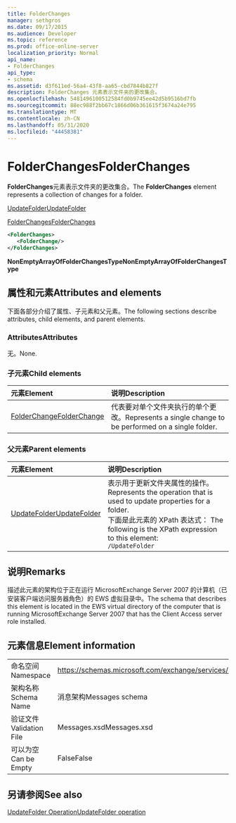 ```yaml
---
title: FolderChanges
manager: sethgros
ms.date: 09/17/2015
ms.audience: Developer
ms.topic: reference
ms.prod: office-online-server
localization_priority: Normal
api_name:
- FolderChanges
api_type:
- schema
ms.assetid: d3f611ed-56a4-43f8-aa65-cbd7844b827f
description: FolderChanges 元素表示文件夹的更改集合。
ms.openlocfilehash: 5481496100512584fd0b9745ee42d5b9516bd7fb
ms.sourcegitcommit: 88ec988f2bb67c1866d06b361615f3674a24e795
ms.translationtype: MT
ms.contentlocale: zh-CN
ms.lasthandoff: 05/31/2020
ms.locfileid: "44458381"
---
```

# <a name="folderchanges"></a><span data-ttu-id="8e226-103">FolderChanges</span><span class="sxs-lookup"><span data-stu-id="8e226-103">FolderChanges</span></span>

<span data-ttu-id="8e226-104">**FolderChanges**元素表示文件夹的更改集合。</span><span class="sxs-lookup"><span data-stu-id="8e226-104">The **FolderChanges** element represents a collection of changes for a folder.</span></span> 
  
[<span data-ttu-id="8e226-105">UpdateFolder</span><span class="sxs-lookup"><span data-stu-id="8e226-105">UpdateFolder</span></span>](updatefolder.md)
  
[<span data-ttu-id="8e226-106">FolderChanges</span><span class="sxs-lookup"><span data-stu-id="8e226-106">FolderChanges</span></span>](folderchanges.md)
  
```xml
<FolderChanges>
   <FolderChange/>
</FolderChanges>
```

 <span data-ttu-id="8e226-107">**NonEmptyArrayOfFolderChangesType**</span><span class="sxs-lookup"><span data-stu-id="8e226-107">**NonEmptyArrayOfFolderChangesType**</span></span>
## <a name="attributes-and-elements"></a><span data-ttu-id="8e226-108">属性和元素</span><span class="sxs-lookup"><span data-stu-id="8e226-108">Attributes and elements</span></span>

<span data-ttu-id="8e226-109">下面各部分介绍了属性、子元素和父元素。</span><span class="sxs-lookup"><span data-stu-id="8e226-109">The following sections describe attributes, child elements, and parent elements.</span></span>
  
### <a name="attributes"></a><span data-ttu-id="8e226-110">Attributes</span><span class="sxs-lookup"><span data-stu-id="8e226-110">Attributes</span></span>

<span data-ttu-id="8e226-111">无。</span><span class="sxs-lookup"><span data-stu-id="8e226-111">None.</span></span>
  
### <a name="child-elements"></a><span data-ttu-id="8e226-112">子元素</span><span class="sxs-lookup"><span data-stu-id="8e226-112">Child elements</span></span>

|<span data-ttu-id="8e226-113">**元素**</span><span class="sxs-lookup"><span data-stu-id="8e226-113">**Element**</span></span>|<span data-ttu-id="8e226-114">**说明**</span><span class="sxs-lookup"><span data-stu-id="8e226-114">**Description**</span></span>|
|:-----|:-----|
|[<span data-ttu-id="8e226-115">FolderChange</span><span class="sxs-lookup"><span data-stu-id="8e226-115">FolderChange</span></span>](folderchange.md) <br/> |<span data-ttu-id="8e226-116">代表要对单个文件夹执行的单个更改。</span><span class="sxs-lookup"><span data-stu-id="8e226-116">Represents a single change to be performed on a single folder.</span></span>  <br/> |
   
### <a name="parent-elements"></a><span data-ttu-id="8e226-117">父元素</span><span class="sxs-lookup"><span data-stu-id="8e226-117">Parent elements</span></span>

|<span data-ttu-id="8e226-118">**元素**</span><span class="sxs-lookup"><span data-stu-id="8e226-118">**Element**</span></span>|<span data-ttu-id="8e226-119">**说明**</span><span class="sxs-lookup"><span data-stu-id="8e226-119">**Description**</span></span>|
|:-----|:-----|
|[<span data-ttu-id="8e226-120">UpdateFolder</span><span class="sxs-lookup"><span data-stu-id="8e226-120">UpdateFolder</span></span>](updatefolder.md) <br/> |<span data-ttu-id="8e226-121">表示用于更新文件夹属性的操作。</span><span class="sxs-lookup"><span data-stu-id="8e226-121">Represents the operation that is used to update properties for a folder.</span></span>  <br/> <span data-ttu-id="8e226-122">下面是此元素的 XPath 表达式： </span><span class="sxs-lookup"><span data-stu-id="8e226-122">The following is the XPath expression to this element:</span></span>  <br/>  `/UpdateFolder` <br/> |
   
## <a name="remarks"></a><span data-ttu-id="8e226-123">说明</span><span class="sxs-lookup"><span data-stu-id="8e226-123">Remarks</span></span>

<span data-ttu-id="8e226-124">描述此元素的架构位于正在运行 MicrosoftExchange Server 2007 的计算机（已安装客户端访问服务器角色）的 EWS 虚拟目录中。</span><span class="sxs-lookup"><span data-stu-id="8e226-124">The schema that describes this element is located in the EWS virtual directory of the computer that is running MicrosoftExchange Server 2007 that has the Client Access server role installed.</span></span>
  
## <a name="element-information"></a><span data-ttu-id="8e226-125">元素信息</span><span class="sxs-lookup"><span data-stu-id="8e226-125">Element information</span></span>

|||
|:-----|:-----|
|<span data-ttu-id="8e226-126">命名空间</span><span class="sxs-lookup"><span data-stu-id="8e226-126">Namespace</span></span>  <br/> |https://schemas.microsoft.com/exchange/services/2006/messages  <br/> |
|<span data-ttu-id="8e226-127">架构名称</span><span class="sxs-lookup"><span data-stu-id="8e226-127">Schema Name</span></span>  <br/> |<span data-ttu-id="8e226-128">消息架构</span><span class="sxs-lookup"><span data-stu-id="8e226-128">Messages schema</span></span>  <br/> |
|<span data-ttu-id="8e226-129">验证文件</span><span class="sxs-lookup"><span data-stu-id="8e226-129">Validation File</span></span>  <br/> |<span data-ttu-id="8e226-130">Messages.xsd</span><span class="sxs-lookup"><span data-stu-id="8e226-130">Messages.xsd</span></span>  <br/> |
|<span data-ttu-id="8e226-131">可以为空</span><span class="sxs-lookup"><span data-stu-id="8e226-131">Can be Empty</span></span>  <br/> |<span data-ttu-id="8e226-132">False</span><span class="sxs-lookup"><span data-stu-id="8e226-132">False</span></span>  <br/> |
   
## <a name="see-also"></a><span data-ttu-id="8e226-133">另请参阅</span><span class="sxs-lookup"><span data-stu-id="8e226-133">See also</span></span>



[<span data-ttu-id="8e226-134">UpdateFolder Operation</span><span class="sxs-lookup"><span data-stu-id="8e226-134">UpdateFolder operation</span></span>](updatefolder-operation.md)


